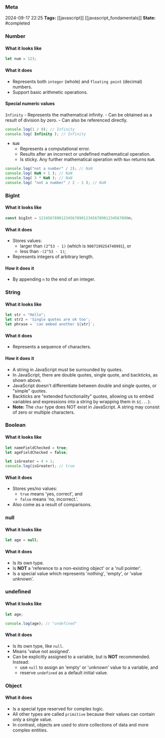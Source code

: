 ### Meta
2024-09-17 22:25
**Tags:** [[javascript]] [[javascript_fundamentals]]
**State:** #completed  

### Number
#### What it looks like
```JavaScript title:app.js
let num = 123;
```
#### What it does
- Represents both `integer` (whole) and `floating point` (decimal) numbers.
- Support basic arithmetic operations.

#### Special numeric values
`Infinity`
	- Represents the mathematical infinity.
	- Can be obtained as a result of division by zero.
	- Can also be referenced directly.

```JavaScript title:app.js
console.log(1 / 0); // Infinity
console.log( Infinity ); // Infinity
```

- `NaN`
	- Represents a computational error.
	- Results after an incorrect or undefined mathematical operation.
	- Is sticky. Any further mathematical operation with `Nan` returns `NaN`.

```JavaScript title:app.js
console.log("not a number" / 2); // NaN
console.log( NaN + 1 ); // NaN
console.log( 3 * NaN ); // NaN
console.log( "not a number" / 2 - 1 ); // NaN
```

### BigInt
#### What it looks like
```JavaScript title:app.js
const bigInt = 1234567890123456789012345678901234567890n;
```

#### What it does
- Stores values:
	- larger than `(2^53 - 1)` (which is `9007199254740991`), or
	- less than `-(2^53 - 1)`;
- Represents integers of arbitrary length.

#### How it does it
- By appending `n` to the end of an integer.

### String
#### What it looks like
```JavaScript title:app.js
let str = "Hello";
let str2 = 'Single quotes are ok too';
let phrase = `can embed another ${str}`;
```

#### What it does
-  Represents a sequence of characters.

#### How it does it
- A string in JavaScript must be surrounded by quotes.
- In JavaScript, there are double quotes, single quote, and backticks, as shown above.
- JavaScript doesn't differentiate between double and single quotes, or "simple" quotes.
- Backticks are "extended functionality" quotes, allowing us to embed variables and expressions into a string by wrapping them in `${...}`.
- **Note:** The `char` type does NOT exist in JavaScript. A string may consist of zero or multiple characters.

### Boolean
#### What it looks like
```JavaScript title:app.js
let nameFieldChecked = true;
let ageFieldChecked = false;

let isGreater = 4 > 1;
console.log(isGreater); // true
```

#### What it does
-  Stores yes/no values:
	- `true` means 'yes, correct', and
	- `false` means 'no, incorrect.'.
- Also come as a result of comparisons.

### null
#### What it looks like
```JavaScript title:app.js
let age = null;
```

#### What it does
-  Is its own type.
- Is **NOT** a 'reference to a non-existing object' or a 'null pointer'.
- Is a special value which represents 'nothing', 'empty', or 'value unknown'.

### undefined
#### What it looks like
```JavaScript title:app.js
let age;

console.log(age); // "undefined"
```

#### What it does
- Is its own type, like `null`.
- Means 'value not assigned'.
- Can be explicitly assigned to a variable, but is **NOT** recommended. Instead:
	- use `null` to assign an 'empty' or 'unknown' value to a variable, and
	- reserve `undefined` as a default initial value.

### Object
#### What it does
-  Is a special type reserved for complex logic.
- All other types are called `primitive` because their values can contain only a single value.
- In contrast, objects are used to store collections of data and more complex entities.